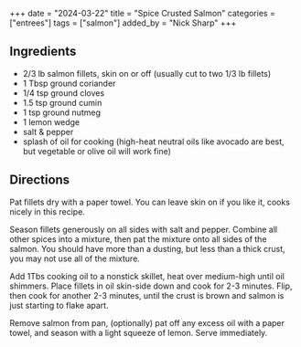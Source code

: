+++
date = "2024-03-22"
title = "Spice Crusted Salmon"
categories = ["entrees"]
tags = ["salmon"]
added_by = "Nick Sharp"
+++


## Ingredients

- 2/3 lb salmon fillets, skin on or off (usually cut to two 1/3 lb fillets)
- 1 Tbsp ground coriander
- 1/4 tsp ground cloves
- 1.5 tsp ground cumin
- 1 tsp ground nutmeg
- 1 lemon wedge
- salt & pepper
- splash of oil for cooking (high-heat neutral oils like avocado are best, but vegetable or olive oil will work fine)


## Directions

Pat fillets dry with a paper towel. You can leave skin on if you like it, cooks nicely in this recipe.

Season fillets generously on all sides with salt and pepper. Combine all other spices into a mixture, then pat the mixture onto all sides of the salmon. You should have more than a dusting, but less than a thick crust, you may not use all of the mixture.

Add 1Tbs cooking oil to a nonstick skillet, heat over medium-high until oil shimmers. Place fillets in oil skin-side down and cook for 2-3 minutes. Flip, then cook for another 2-3 minutes, until the crust is brown and salmon is just starting to flake apart.

Remove salmon from pan, (optionally) pat off any excess oil with a paper towel, and season with a light squeeze of lemon. Serve immediately.
